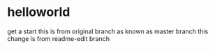 # helloworld
get a start this is from original branch as known as master branch
this change is from readme-edit branch
